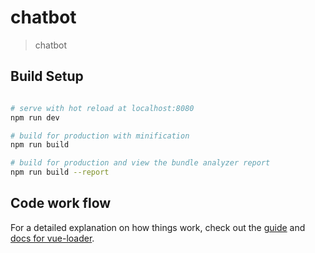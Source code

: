 # chatbot

> chatbot 

## Build Setup

``` bash

# serve with hot reload at localhost:8080
npm run dev

# build for production with minification
npm run build

# build for production and view the bundle analyzer report
npm run build --report

```
## Code work flow 


For a detailed explanation on how things work, check out the [guide](http://vuejs-templates.github.io/webpack/) and [docs for vue-loader](http://vuejs.github.io/vue-loader).

